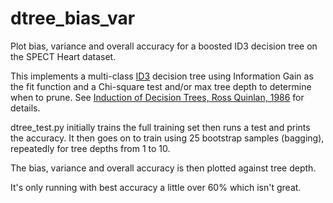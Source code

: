 # dtree_bias_var
Plot bias, variance and overall accuracy for a boosted ID3 decision tree on the SPECT Heart dataset.

This implements a multi-class [ID3](https://en.wikipedia.org/wiki/ID3_algorithm) decision tree using Information Gain 
as the fit function and a Chi-square test and/or max tree depth to determine when to prune. 
See [Induction of Decision Trees, Ross Quinlan, 1986](http://hunch.net/~coms-4771/quinlan.pdf) for details.

dtree_test.py initially trains the full training set then runs a test and prints the accuracy.
It then goes on to train using 25 bootstrap samples (bagging), repeatedly for tree depths from 1 to 10.

The bias, variance and overall accuracy is then plotted against tree depth.

It's only running with best accuracy a little over 60% which isn't great.

